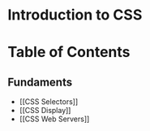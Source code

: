 # Introduction to CSS


# Table of Contents

## Fundaments
- [[CSS Selectors]]
- [[CSS Display]]
- [[CSS Web Servers]]
